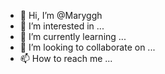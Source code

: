 - 👋 Hi, I’m @Maryggh
- 👀 I’m interested in ...
- 🌱 I’m currently learning ...
- 💞️ I’m looking to collaborate on ...
- 📫 How to reach me ...

<!---
Maryggh/Maryggh is a ✨ special ✨ repository because its `README.md` (this file) appears on your GitHub profile.
You can click the Preview link to take a look at your changes.
--->
